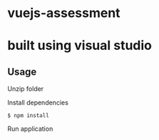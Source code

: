 # vuejs-assessment
# built using visual studio

## Usage

Unzip folder

Install dependencies
```
$ npm install
```

Run application



